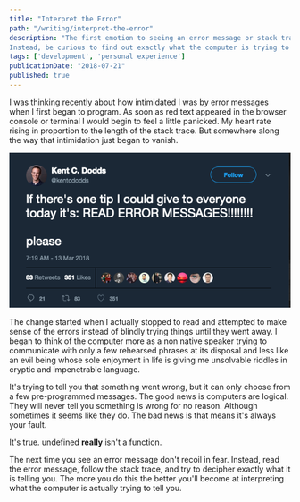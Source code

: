 ```yaml
---
title: "Interpret the Error"
path: "/writing/interpret-the-error"
description: "The first emotion to seeing an error message or stack trace is usually intimidation.
Instead, be curious to find out exactly what the computer is trying to tell you."
tags: ['development', 'personal experience']
publicationDate: "2018-07-21"
published: true
---
```


I was thinking recently about how intimidated I was by error messages when I first began to program.
As soon as red text appeared in the browser console or terminal I would begin to feel a little panicked.
My heart rate rising in proportion to the length of the stack trace.
But somewhere along the way that intimidation just began to vanish.

<img alt="a tweet from kent c dodds about reading error messages" src="./images/read-errors.png" />

The change started when I actually stopped to read and attempted to make sense of the errors instead of blindly trying
things until they went away.
I began to think of the computer more as a non native speaker trying to communicate with only a few rehearsed
phrases at its disposal and less like an evil being whose sole enjoyment in life is giving me unsolvable riddles in
cryptic and impenetrable language.

It's trying to tell you that something went wrong, but it can only choose from a few pre-programmed messages.
The good news is computers are logical. They will never tell you something is wrong for no reason.
Although sometimes it seems like they do. The bad news is that means it's always your fault.

It's true. undefined **really** isn't a function.

The next time you see an error message don't recoil in fear.
Instead, read the error message, follow the stack trace, and try to decipher exactly what it is telling you.
The more you do this the better you'll become at interpreting what the computer is actually trying to tell you.
